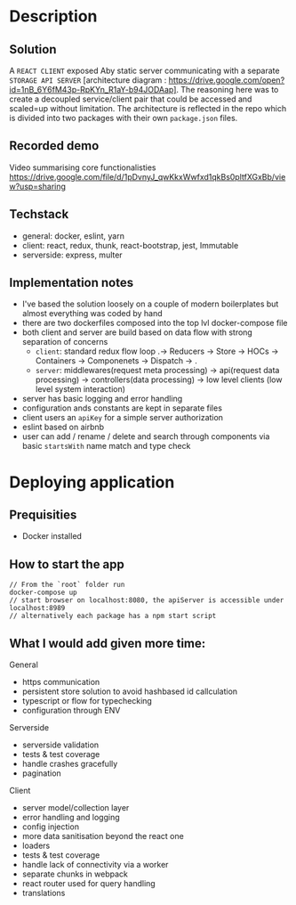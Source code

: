 # Description

## Solution
A `REACT CLIENT` exposed Aby static server communicating with a separate `STORAGE API SERVER` [architecture diagram : https://drive.google.com/open?id=1nB_6Y6fM43p-RpKYn_R1aY-b94JODAap]. The reasoning here was to create a decoupled service/client pair that could be accessed and scaled=up without limitation. The architecture is reflected in the repo which is divided into two packages with their own `package.json` files.

## Recorded demo

Video summarising core functionalisties https://drive.google.com/file/d/1pDvnyJ_qwKkxWwfxd1qkBs0pltfXGxBb/view?usp=sharing

## Techstack
- general: docker, eslint, yarn 
- client: react, redux, thunk, react-bootstrap, jest, Immutable
- serverside: express, multer

## Implementation notes
- I've based the solution loosely on a couple of modern boilerplates but almost everything was coded by hand
- there are two dockerfiles composed into the top lvl docker-compose file
- both client and server are build based on data flow with strong separation of concerns
  - `client`: standard redux flow loop  .-> Reducers -> Store -> HOCs -> Containers -> Componenets -> Dispatch -> .
  - `server`: middlewares(request meta processing) -> api(request data processing) -> controllers(data processing) -> low level clients (low level system interaction)
- server has basic logging and error handling
- configuration ands constants are kept in separate files
- client users an `apiKey` for a simple server authorization
- eslint based on airbnb
- user can add / rename / delete and search through components via basic `startsWith` name match and type check

# Deploying application

## Prequisities
- Docker installed

## How to start the app

```
// From the `root` folder run 
docker-compose up
// start browser on localhost:8080, the apiServer is accessible under localhost:8989
// alternatively each package has a npm start script
```


## What I would add given more time:

General
- https communication
- persistent store solution to avoid hashbased id callculation
- typescript or flow for typechecking
- configuration through ENV

Serverside
- serverside validation
- tests & test coverage
- handle crashes gracefully
- pagination

Client
- server model/collection layer
- error handling and logging
- config injection
- more data sanitisation beyond the react one
- loaders
- tests & test coverage
- handle lack of connectivity via a worker
- separate chunks in webpack
- react router used for query handling
- translations
